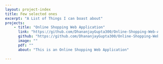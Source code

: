 ```yaml
---
layout: project-index
title: Few selected ones
excerpt: "A List of Things I can boast about"
projects:
    - title: "Online Shopping Web Application"
      link: "https://github.com/DhananjayGupta300/Online-Shopping-Web-Application"
      github: "https://github.com/DhananjayGupta300/Online-Shopping-Web-Application"
      image: ""
      pdf: ""
      about: "This is an Online Shopping Web Application"
    
---
```


